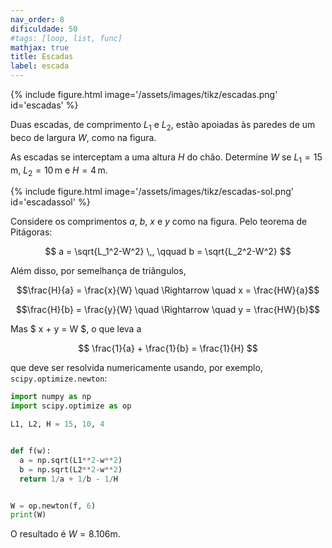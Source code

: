 ```yaml
---
nav_order: 8
dificuldade: 50
#tags: [loop, list, func]
mathjax: true
title: Escadas
label: escada
---
```


<div class="float-right col-md-3">
{% include figure.html image='/assets/images/tikz/escadas.png' id='escadas' %}
</div>

Duas escadas, de comprimento $L_1$ e $L_2$, estão apoiadas às paredes de um beco de largura $W$, como na figura.

As escadas se interceptam a uma altura $H$ do chão. Determine $W$ se $L_1=15\,$m, $L_2=10\,$m e $H=4\,$m.

<!-- more -->

<div class="float-right col-md-4">
{% include figure.html image='/assets/images/tikz/escadas-sol.png' id='escadassol' %}
</div>

Considere os comprimentos $a$, $b$, $x$ e $y$ como na figura. Pelo teorema de Pitágoras:

$$
a = \sqrt{L_1^2-W^2} \,, \qquad b = \sqrt{L_2^2-W^2}
$$

Além disso, por semelhança de triângulos,

$$\frac{H}{a} = \frac{x}{W} \quad \Rightarrow \quad x = \frac{HW}{a}$$

$$\frac{H}{b} = \frac{y}{W} \quad \Rightarrow \quad y = \frac{HW}{b}$$

Mas $ x + y = W $, o que leva a

$$ \frac{1}{a} + \frac{1}{b} = \frac{1}{H} $$

que deve ser resolvida numericamente usando, por exemplo, `scipy.optimize.newton`:

```python
import numpy as np
import scipy.optimize as op

L1, L2, H = 15, 10, 4


def f(w):
  a = np.sqrt(L1**2-w**2)
  b = np.sqrt(L2**2-w**2)
  return 1/a + 1/b - 1/H


W = op.newton(f, 6)
print(W)
```

O resultado é $W=8.106$m.

